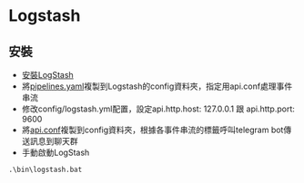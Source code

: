# Logstash

## 安裝
* [安裝LogStash](https://www.elastic.co/guide/en/logstash/current/running-logstash-windows.html)
* 將[pipelines.yaml](pipelines.yml)複製到Logstash的config資料夾，指定用api.conf處理事件串流
* 修改config/logstash.yml配置，設定api.http.host: 127.0.0.1 跟 api.http.port: 9600
* 將[api.conf](api.conf)複製到config資料夾，根據各事件串流的標籤呼叫telegram bot傳送訊息到聊天群
* 手動啟動LogStash
```
.\bin\logstash.bat
```